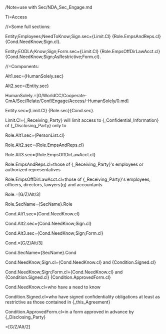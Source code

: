 /Note=use with Sec/NDA_Sec_Engage.md

Ti=Access

//=Some full sections:

Entity;Employees;NeedToKnow;Sign.sec={Limit.Cl} {Role.EmpsAndReps.cl}{Cond.NeedKnow;Sign.cl}.

Entity;EODLA;Know;Sign;Form.sec={Limit.Cl} {Role.EmpsOffDirLawAcct.cl}{Cond.NeedKnow;Sign;AsRestrictive;Form.cl}.

//=Components:

Alt1.sec={HumanSolely.sec}

Alt2.sec={Entity.sec}

HumanSolely.=[G/WorldCC/Cooperate-CmA/Sec/Relate/Conf/Engage/Access/-HumanSolely/0.md]

Entity.sec={Limit.Cl} {Role.sec}{Cond.sec}.

Limit.Cl={_Receiving_Party} will limit access to {_Confidential_Information} of {_Disclosing_Party} only to 

Role.Alt1.sec={PersonList.cl}

Role.Alt2.sec={Role.EmpsAndReps.cl}

Role.Alt3.sec={Role.EmpsOffDirLawAcct.cl}

Role.EmpsAndReps.cl=those of {_Receiving_Party}'s employees or authorized representatives 

Role.EmpsOffDirLawAcct.cl=those of {_Receiving_Party}'s employees, officers, directors, lawyers{q} and accountants 

Role.=[G/Z/Alt/3]

Role.SecName={SecName}.Role

Cond.Alt1.sec={Cond.NeedKnow.cl}

Cond.Alt2.sec={Cond.NeedKnow;Sign.cl}

Cond.Alt3.sec={Cond.NeedKnow;Sign;Form.cl}

Cond.=[G/Z/Alt/3]

Cond.SecName={SecName}.Cond

Cond.NeedKnow;Sign.cl={Cond.NeedKnow.cl} and {Condition.Signed.cl}

Cond.NeedKnow;Sign;Form.cl={Cond.NeedKnow.cl} and {Condition.Signed.cl} {Condition.ApprovedForm.cl}

Cond.NeedKnow.cl=who have a need to know

Condition.Signed.cl=who have signed confidentiality obligations at least as restrictive as those contained in {_this_Agreement}

Condition.ApprovedForm.cl=in a form approved in advance by {_Disclosing_Party}

=[G/Z/Alt/2]
